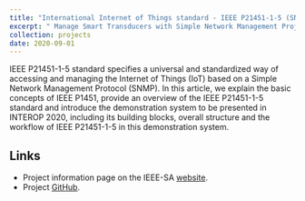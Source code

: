 ```yaml
---
title: "International Internet of Things standard - IEEE P21451-1-5 (SNMP Protocol)"
excerpt: " Manage Smart Transducers with Simple Network Management Project<br/><img src='/images/IEEE.png'>"
collection: projects
date: 2020-09-01
---
```


IEEE P21451-1-5 standard specifies a universal and standardized way of accessing and managing the Internet of Things (IoT) based on a Simple Network Management Protocol (SNMP). In this article, we explain the basic concepts of IEEE P1451, provide an overview of the IEEE P21451-1-5 standard and introduce the demonstration system to be presented in INTEROP 2020, including its building blocks, overall structure and the workflow of IEEE P21451-1-5 in this demonstration system.

## Links
* Project information page on the IEEE-SA [website](https://standards.ieee.org/project/21451-1-5.html).
* Project [GitHub](https://github.com/ieee-p21451-1-5).
